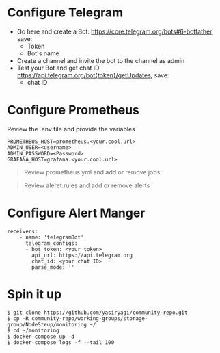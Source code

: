 # Configure Telegram
* Go here and create a Bot: https://core.telegram.org/bots#6-botfather, save:
  - Token
  - Bot's name
* Create a channel and invite the bot to the channel as admin
* Test your Bot and get chat ID https://api.telegram.org/bot{token}/getUpdates, save:
  - chat ID

# Configure Prometheus
Review the .env file and provide the variables
```
PROMETHEUS_HOST=prometheus.<your.cool.url>
ADMIN_USER=<username>
ADMIN_PASSWORD=<Password>
GRAFANA_HOST=grafana.<your.cool.url>
```

> Review prometheus.yml and add or remove jobs.

> Review aleret.rules and add or remove alerts

# Configure Alert Manger

```
receivers:
    - name: 'telegramBot'
      telegram_configs:
      - bot_token: <your token>
        api_url: https://api.telegram.org
        chat_id: <your chat ID>
        parse_mode: ''
```
# Spin it up
```
$ git clone https://github.com/yasiryagi/community-repo.git
$ cp -R community-repo/working-groups/storage-group/NodeSteup/monitoring ~/
$ cd ~/monitoring
$ docker-compose up -d
$ docker-compose logs -f --tail 100
```
